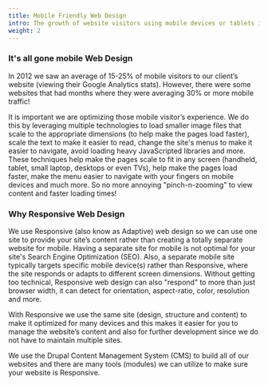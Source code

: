 ```yaml
---
title: Mobile Friendly Web Design
intro: The growth of website visitors using mobile devices or tablets is increasing drastically and those numbers keep climbing. Experts predict in 2015 we will see approximately 50% of all web traffic using a mobile device. It is crucial for website owners to not only consider but to make sure their current website or a new website is optimized for mobile devices.
weight: 2
---
```


<article class="static-detail">
  <h3>It's all gone mobile Web Design</h3>
  <div class="detail">
    <p>In 2012 we saw an average of 15-25% of mobile visitors to our client’s website (viewing their Google Analytics stats). However, there were some websites that had months where they were averaging 30% or more mobile traffic!</p>
    <p>It is important we are optimizing those mobile visitor’s experience. We do this by leveraging multiple technologies to load smaller image files that scale to the appropriate dimensions (to help make the pages load faster), scale the text to make it easier to read, change the site's menus to make it easier to navigate, avoid loading heavy JavaScripted libraries and more. These techniques help make the pages scale to fit in any screen (handheld, tablet, small laptop, desktops or even TVs), help make the pages load faster, make the menu easier to navigate with your fingers on mobile devices and much more. So no more annoying "pinch-n-zooming" to view content and faster loading times!</p>
  </div>
</article>
<article class="static-detail">
  <h3>Why Responsive Web Design</h3>
  <div class="detail">
    <p>We use Responsive (also know as Adaptive) web design so we can use one site to provide your site’s content rather than creating a totally separate website for mobile. Having a separate site for mobile is not optimal for your site's Search Engine Optimization (SEO). Also, a separate mobile site typically targets specific mobile device(s) rather than Responsive, where the site responds or adapts to different screen dimensions. Without getting too technical, Responsive web design can also "respond" to more than just browser width, it can detect for orientation, aspect-ratio, color, resolution and more.</p>
    <p>With Responsive we use the same site (design, structure and content) to make it optimized for many devices and this makes it easier for you to manage the website’s content and also for further development since we do not have to maintain multiple sites.</p>
    <p>We use the Drupal Content Management System (CMS) to build all of our websites and there are many tools (modules) we can utilize to make sure your website is Responsive. </p>
  </div>
</article>